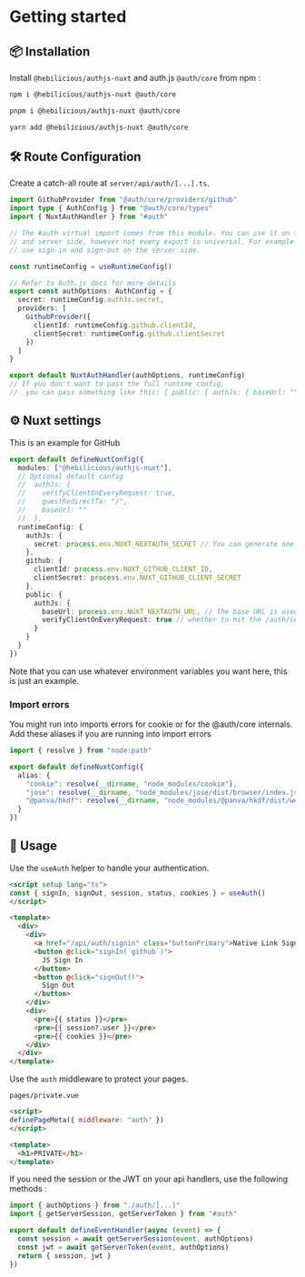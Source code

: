 # Getting started

## 📦 Installation

Install `@hebilicious/authjs-nuxt` and auth.js `@auth/core`  from npm :

```bash
npm i @hebilicious/authjs-nuxt @auth/core

pnpm i @hebilicious/authjs-nuxt @auth/core

yarn add @hebilicious/authjs-nuxt @auth/core
```

## 🛠️ Route Configuration

Create a catch-all route at `server/api/auth/[...].ts`. 

```ts
import GithubProvider from "@auth/core/providers/github"
import type { AuthConfig } from "@auth/core/types"
import { NuxtAuthHandler } from "#auth"

// The #auth virtual import comes from this module. You can use it on the client
// and server side, however not every export is universal. For example do not
// use sign-in and sign-out on the server side.

const runtimeConfig = useRuntimeConfig()

// Refer to Auth.js docs for more details
export const authOptions: AuthConfig = {
  secret: runtimeConfig.authJs.secret,
  providers: [
    GithubProvider({
      clientId: runtimeConfig.github.clientId,
      clientSecret: runtimeConfig.github.clientSecret
    })
  ]
}

export default NuxtAuthHandler(authOptions, runtimeConfig)
// If you don't want to pass the full runtime config,
//  you can pass something like this: { public: { authJs: { baseUrl: "" } } }
```

## ⚙️ Nuxt settings

This is an example for GitHub

 ```ts
export default defineNuxtConfig({
   modules: ["@hebilicious/authjs-nuxt"],
   // Optional default config
   //  authJs: {
   //    verifyClientOnEveryRequest: true,
   //    guestRedirectTo: "/",
   //    baseUrl: ""
   //  },
   runtimeConfig: {
     authJs: {
       secret: process.env.NUXT_NEXTAUTH_SECRET // You can generate one with `openssl rand -base64 32`
     },
     github: {
       clientId: process.env.NUXT_GITHUB_CLIENT_ID,
       clientSecret: process.env.NUXT_GITHUB_CLIENT_SECRET
     },
     public: {
       authJs: {
         baseUrl: process.env.NUXT_NEXTAUTH_URL, // The base URL is used for the Origin Check in prod only
         verifyClientOnEveryRequest: true // whether to hit the /auth/session endpoint on every client request
       }
     }
   }
})
  ```

Note that you can use whatever environment variables you want here, this is just an example.

### Import errors

You might run into imports errors for cookie or for the @auth/core internals. 
Add these aliases if you are running into import errors

```ts
import { resolve } from "node:path"

export default defineNuxtConfig({
  alias: {
    "cookie": resolve(__dirname, "node_modules/cookie"),
    "jose": resolve(__dirname, "node_modules/jose/dist/browser/index.js"),
    "@panva/hkdf": resolve(__dirname, "node_modules/@panva/hkdf/dist/web/index.js")
  }
})
```

## 📝 Usage

Use the `useAuth` helper to handle your authentication.

```html
<script setup lang="ts">
const { signIn, signOut, session, status, cookies } = useAuth()
</script>

<template>
  <div>
    <div>
      <a href="/api/auth/signin" class="buttonPrimary">Native Link Sign in</a>
      <button @click="signIn(`github`)">
        JS Sign In
      </button>
      <button @click="signOut()">
        Sign Out
      </button>
    </div>
    <div>
      <pre>{{ status }}</pre>
      <pre>{{ session?.user }}</pre>
      <pre>{{ cookies }}</pre>
    </div>
  </div>
</template>
```

Use the `auth` middleware to protect your pages.

`pages/private.vue`

```html
<script>
definePageMeta({ middleware: "auth" })
</script>

<template>
  <h1>PRIVATE</h1>
</template>
```

If you need the session or the JWT on your api handlers, use the following methods :

```ts
import { authOptions } from "./auth/[...]"
import { getServerSession, getServerToken } from "#auth"

export default defineEventHandler(async (event) => {
  const session = await getServerSession(event, authOptions)
  const jwt = await getServerToken(event, authOptions)
  return { session, jwt }
})
```
